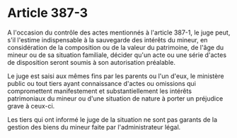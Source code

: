 # Article 387-3

A l'occasion du contrôle des actes mentionnés à l'article 387-1, le juge peut, s'il l'estime indispensable à la sauvegarde des intérêts du mineur, en considération de la composition ou de la valeur du patrimoine, de l'âge du mineur ou de sa situation familiale, décider qu'un acte ou une série d'actes de disposition seront soumis à son autorisation préalable.

Le juge est saisi aux mêmes fins par les parents ou l'un d'eux, le ministère public ou tout tiers ayant connaissance d'actes ou omissions qui compromettent manifestement et substantiellement les intérêts patrimoniaux du mineur ou d'une situation de nature à porter un préjudice grave à ceux-ci.

Les tiers qui ont informé le juge de la situation ne sont pas garants de la gestion des biens du mineur faite par l'administrateur légal.
